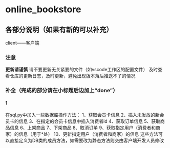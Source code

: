 # online_bookstore

## 各部分说明（如果有新的可以补充）

client——客户端

### 注意

**更新请谨慎**
请不要更新无关紧要的文件（如vscode工作区的配置文件）
及时查看仓库的更新日志，及时更新，避免出现版本落后推送不了的情况

### 补全（完成的部分请在小标题后边加上“done”）

#### 1

在sql.py中加入一些数据库操作方法：
1、获取会员卡信息
2、插入未发放的新会员卡的信息
3、在指定的会员卡信息中插入消费者id
4、获取订单信息
5、获取商品信息
6、上架商品
7、下架商品
8、取消订单
9、获取指定用户（消费者和商家）的信息（用于*处）
10、更新指定用户（消费者和商家）的信息
这些方法可以直接定义为DB类的成员方法，如需要改为静态方法则交由客户端开发人员修改
